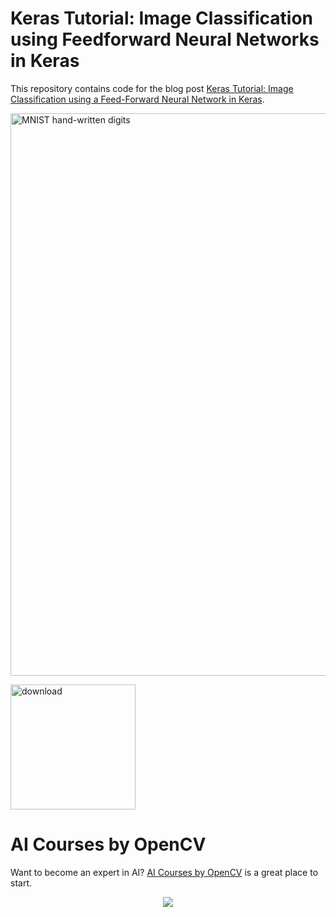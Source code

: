 # Keras Tutorial: Image Classification using Feedforward Neural Networks in Keras
This repository contains code for the blog post [Keras Tutorial: Image Classification using a Feed-Forward Neural Network in Keras](https://learnopencv.com/image-classification-using-feedforward-neural-network-in-keras/).

<img src="https://learnopencv.com/wp-content/uploads/2023/01/keras-mnist-digits-classification.png" alt="MNIST hand-written digits" width="900">

[<img src="https://learnopencv.com/wp-content/uploads/2022/07/download-button-e1657285155454.png" alt="download" width="200">](https://www.dropbox.com/scl/fo/f0blamrp3l9myod6wl9f0/h?dl=0&rlkey=p95ozt1zsx39sc8jjmkdk4ytc)


# AI Courses by OpenCV

Want to become an expert in AI? [AI Courses by OpenCV](https://opencv.org/courses/) is a great place to start. 

<a href="https://opencv.org/courses/">
<p align="center"> 
<img src="https://www.learnopencv.com/wp-content/uploads/2020/04/AI-Courses-By-OpenCV-Github.png">
</p>
</a>
